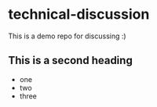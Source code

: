 # technical-discussion
This is a demo repo for discussing :)

## This is a second heading

* one
* two
* three
